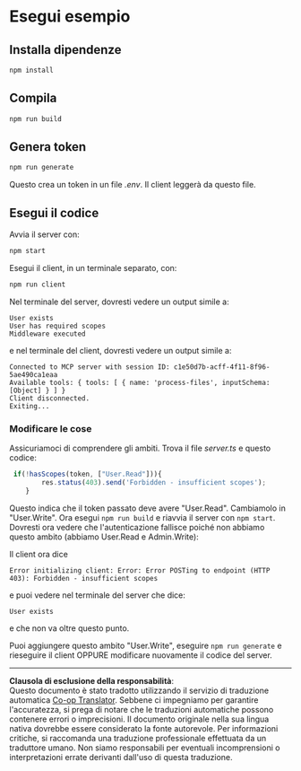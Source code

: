 <!--
CO_OP_TRANSLATOR_METADATA:
{
  "original_hash": "3880d89fa60abc699e1a17a82ae514ef",
  "translation_date": "2025-10-07T01:22:19+00:00",
  "source_file": "03-GettingStarted/11-simple-auth/solution/typescript/README.md",
  "language_code": "it"
}
-->
# Esegui esempio

## Installa dipendenze

```sh
npm install
```

## Compila

```sh
npm run build
```

## Genera token

```sh
npm run generate
```

Questo crea un token in un file *.env*. Il client leggerà da questo file.

## Esegui il codice

Avvia il server con:

```sh
npm start
```

Esegui il client, in un terminale separato, con:

```sh
npm run client
```

Nel terminale del server, dovresti vedere un output simile a:

```text
User exists
User has required scopes
Middleware executed
```

e nel terminale del client, dovresti vedere un output simile a:

```text
Connected to MCP server with session ID: c1e50d7b-acff-4f11-8f96-5ae490ca1eaa
Available tools: { tools: [ { name: 'process-files', inputSchema: [Object] } ] }
Client disconnected.
Exiting...
```

### Modificare le cose

Assicuriamoci di comprendere gli ambiti. Trova il file *server.ts* e questo codice:

```typescript
 if(!hasScopes(token, ["User.Read"])){
        res.status(403).send('Forbidden - insufficient scopes');
    }
```

Questo indica che il token passato deve avere "User.Read". Cambiamolo in "User.Write". Ora esegui `npm run build` e riavvia il server con `npm start`. Dovresti ora vedere che l'autenticazione fallisce poiché non abbiamo questo ambito (abbiamo User.Read e Admin.Write):

Il client ora dice

```text
Error initializing client: Error: Error POSTing to endpoint (HTTP 403): Forbidden - insufficient scopes
```

e puoi vedere nel terminale del server che dice:

```text
User exists
```

e che non va oltre questo punto.

Puoi aggiungere questo ambito "User.Write", eseguire `npm run generate` e rieseguire il client OPPURE modificare nuovamente il codice del server.

---

**Clausola di esclusione della responsabilità**:  
Questo documento è stato tradotto utilizzando il servizio di traduzione automatica [Co-op Translator](https://github.com/Azure/co-op-translator). Sebbene ci impegniamo per garantire l'accuratezza, si prega di notare che le traduzioni automatiche possono contenere errori o imprecisioni. Il documento originale nella sua lingua nativa dovrebbe essere considerato la fonte autorevole. Per informazioni critiche, si raccomanda una traduzione professionale effettuata da un traduttore umano. Non siamo responsabili per eventuali incomprensioni o interpretazioni errate derivanti dall'uso di questa traduzione.